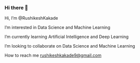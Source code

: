 ### Hi there 👋
Hi, I’m @RushikeshKakade

I’m interested in Data Science and Machine Learning

I’m currently learning Artificial Intelligence and Deep Learning

I’m looking to collaborate on Data Science and Machine Learning

How to reach me rushikeshkakade9@gmail.com
<!--
**RushikeshKakade/RushikeshKakade** is a ✨ _special_ ✨ repository because its `README.md` (this file) appears on your GitHub profile.

Here are some ideas to get you started:

- 🔭 I’m currently working on ...
- 🌱 I’m currently learning ...
- 👯 I’m looking to collaborate on ...
- 🤔 I’m looking for help with ...
- 💬 Ask me about ...
- 📫 How to reach me: ...
- 😄 Pronouns: ...
- ⚡ Fun fact: ...
-->
